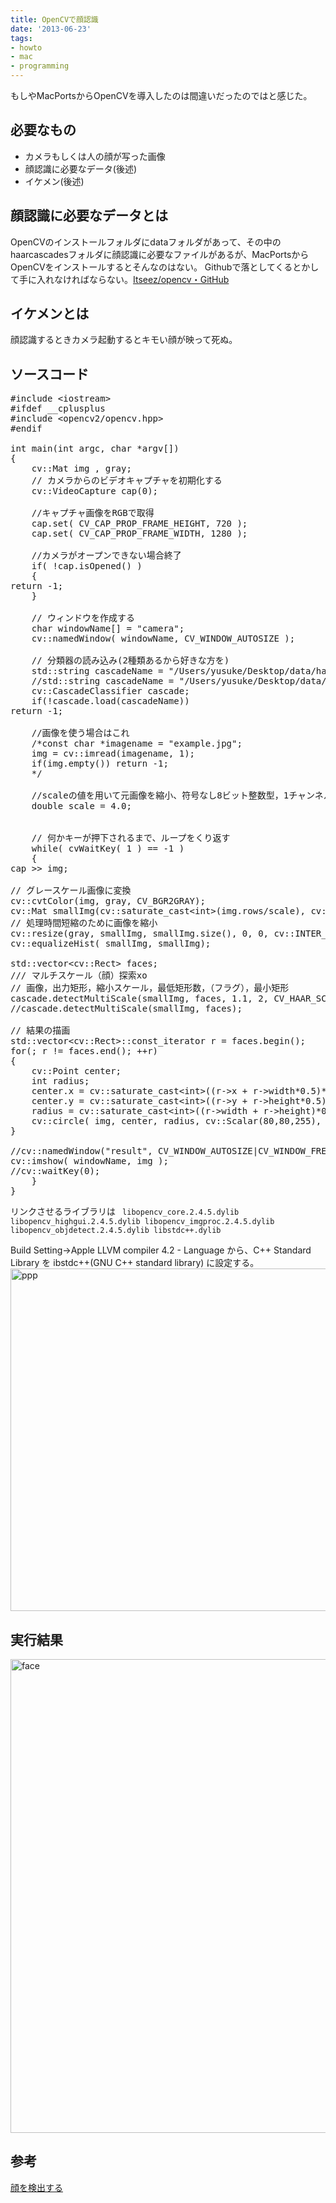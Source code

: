 ```yaml
---
title: OpenCVで顔認識
date: '2013-06-23'
tags:
- howto
- mac
- programming
---
```


もしやMacPortsからOpenCVを導入したのは間違いだったのではと感じた。

<h2>必要なもの</h2>

<ul>
<li>カメラもしくは人の顔が写った画像</li>
<li>顔認識に必要なデータ(後述)</li>
<li>イケメン(後述)</li>
</ul>

<h2>顔認識に必要なデータとは</h2>

OpenCVのインストールフォルダにdataフォルダがあって、その中のhaarcascadesフォルダに顔認識に必要なファイルがあるが、MacPortsからOpenCVをインストールするとそんなのはない。
Githubで落としてくるとかして手に入れなければならない。<a href="https://github.com/Itseez/opencv" title="Itseez/opencv · GitHub" target="_blank">Itseez/opencv・GitHub</a>

<h2>イケメンとは</h2>

顔認識するときカメラ起動するとキモい顔が映って死ぬ。

<h2>ソースコード</h2>

<pre class="lang:c++ decode:true " >
#include &lt;iostream&gt;
#ifdef __cplusplus
#include &lt;opencv2/opencv.hpp&gt;
#endif

int main(int argc, char *argv[])
{
    cv::Mat img , gray;
    // カメラからのビデオキャプチャを初期化する
    cv::VideoCapture cap(0);
    
    //キャプチャ画像をRGBで取得
    cap.set( CV_CAP_PROP_FRAME_HEIGHT, 720 );
    cap.set( CV_CAP_PROP_FRAME_WIDTH, 1280 );
    
    //カメラがオープンできない場合終了
    if( !cap.isOpened() )
    {
return -1;
    }
    
    // ウィンドウを作成する
    char windowName[] = "camera";
    cv::namedWindow( windowName, CV_WINDOW_AUTOSIZE );
    
    // 分類器の読み込み(2種類あるから好きな方を)
    std::string cascadeName = "/Users/yusuke/Desktop/data/haarcascades/haarcascade_frontalface_alt.xml";
    //std::string cascadeName = "/Users/yusuke/Desktop/data/lbpcascades/lbpcascade_frontalface.xml";
    cv::CascadeClassifier cascade;
    if(!cascade.load(cascadeName))
return -1;

    //画像を使う場合はこれ
    /*const char *imagename = "example.jpg";
    img = cv::imread(imagename, 1);
    if(img.empty()) return -1;
    */
    
    //scaleの値を用いて元画像を縮小、符号なし8ビット整数型，1チャンネル(モノクロ)の画像を格納する配列を作成
    double scale = 4.0;
    
    
    // 何かキーが押下されるまで、ループをくり返す
    while( cvWaitKey( 1 ) == -1 )
    {
cap &gt;&gt; img;
    
// グレースケール画像に変換
cv::cvtColor(img, gray, CV_BGR2GRAY);
cv::Mat smallImg(cv::saturate_cast&lt;int&gt;(img.rows/scale), cv::saturate_cast&lt;int&gt;(img.cols/scale), CV_8UC1);
// 処理時間短縮のために画像を縮小
cv::resize(gray, smallImg, smallImg.size(), 0, 0, cv::INTER_LINEAR);
cv::equalizeHist( smallImg, smallImg);

std::vector&lt;cv::Rect&gt; faces;
/// マルチスケール（顔）探索xo
// 画像，出力矩形，縮小スケール，最低矩形数，（フラグ），最小矩形
cascade.detectMultiScale(smallImg, faces, 1.1, 2, CV_HAAR_SCALE_IMAGE, cv::Size(30, 30));
//cascade.detectMultiScale(smallImg, faces);

// 結果の描画
std::vector&lt;cv::Rect&gt;::const_iterator r = faces.begin();
for(; r != faces.end(); ++r)
{
    cv::Point center;
    int radius;
    center.x = cv::saturate_cast&lt;int&gt;((r-&gt;x + r-&gt;width*0.5)*scale);
    center.y = cv::saturate_cast&lt;int&gt;((r-&gt;y + r-&gt;height*0.5)*scale);
    radius = cv::saturate_cast&lt;int&gt;((r-&gt;width + r-&gt;height)*0.25*scale);
    cv::circle( img, center, radius, cv::Scalar(80,80,255), 3, 8, 0 );
}
    
//cv::namedWindow("result", CV_WINDOW_AUTOSIZE|CV_WINDOW_FREERATIO);
cv::imshow( windowName, img );
//cv::waitKey(0);
    }
}</pre>

リンクさせるライブラリは
<code>
libopencv_core.2.4.5.dylib
libopencv_highgui.2.4.5.dylib
libopencv_imgproc.2.4.5.dylib
libopencv_objdetect.2.4.5.dylib
libstdc++.dylib
</code>

Build Setting→Apple LLVM compiler 4.2 - Language
から、C++ Standard Library を ibstdc++(GNU C++ standard library)
に設定する。
<a href="http://unasuke.com/wp/wp-content/uploads/2013/06/ppp.png"><img src="http://unasuke.com/wp/wp-content/uploads/2013/06/ppp.png" alt="ppp" width="762" height="548" class="alignnone size-full wp-image-157" /></a>

<h2>実行結果</h2>

<a href="http://unasuke.com/wp/wp-content/uploads/2013/06/face.png"><img src="http://unasuke.com/wp/wp-content/uploads/2013/06/face.png" alt="face" width="704" height="758" class="alignnone size-full wp-image-153" /></a>

<h2>参考</h2>

<a href="http://opencv.jp/cookbook/opencv_img.html#id40">顔を検出する</a>
